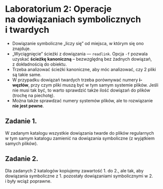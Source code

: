 # Laboratorium 2: Operacje na dowiązaniach symbolicznych i twardych

- Dowiązanie symboliczne „liczy się” od miejsca, w którym się ono znajduje.
- „Wyciągnięcie” ścieżki z dowiązania — `readlink`. Opcja `-f` pozwala uzyskać **ścieżkę kanoniczną** – bezwzględną bez żadnych dowiązań, z dokładnością do obiektu.
- Trzeba analizować ścieżki kanoniczne, aby móc analizować, czy 2 pliki są takie same.
- W przypadku dowiązań twardych trzeba porównywać numery **i-węzłów**, przy czym pliki muszą być w tym samym systemie plików. Jeśli nie musi tak być, to warto sprawdzić także ilość dowiązań do plików (trochę na piechotę).
- Można także sprawdzać numery systemów plików, ale to rozwiązanie **nie jest pewne**.

## Zadanie 1.
W zadanym katalogu wszystkie dowiązania twarde do plików regularnych w tym samym katalogu zamienić na dowiązania symboliczne (z wyjątkiem samych plików).

## Zadanie 2.
Dla zadanych 2 katalogów kopiujemy zawartość 1. do 2., ale tak, aby dowiązania symboliczne z 1. pozostały dowiązaniami symbolicznymi w 2. i były wciąż poprawne.
